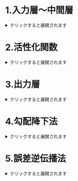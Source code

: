 # 1.入力層～中間層
<details><summary>クリックすると展開されます</summary>
    
## 1-1.要点まとめ
<img width="407" alt="image" src="https://user-images.githubusercontent.com/57135683/147182866-6eee92d4-47b9-4799-9a53-bb3a0155c481.png"></br>
入力に重みを付けて混ぜ合わせた結果を、活性化関数で処理して出力に変換する。</br>
</br>
入力を</br>
　　　<img src="https://latex.codecogs.com/svg.image?\boldsymbol{x}&space;=&space;\begin{bmatrix}x_1&space;\\...&space;\\x_l\end{bmatrix}&space;" title="\boldsymbol{x} = \begin{bmatrix}x_1 \\... \\x_l\end{bmatrix} " /></br>
重みを</br>
　　　<img src="https://latex.codecogs.com/svg.image?\boldsymbol{W}&space;=&space;\begin{bmatrix}w_1&space;\\...&space;\\w_l\end{bmatrix}&space;" title="\boldsymbol{W} = \begin{bmatrix}w_1 \\... \\w_l\end{bmatrix} " /></br>
とし、それにバイアスを加えて</br>
</br>
　　<img src="https://latex.codecogs.com/svg.image?\begin{align*}u&=w_1x_1&plus;w_2x_2&plus;w_3x_3&plus;w_4x_4&plus;b\\&=\boldsymbol{W}\boldsymbol{x}&plus;b\end{align*}&space;" title="\begin{align*}u&=w_1x_1+w_2x_2+w_3x_3+w_4x_4+b\\&=\boldsymbol{W}\boldsymbol{x}+b\end{align*} " /></br>
</br>
これを総入力といい、これに活性化関数を通すことで出力が得られる。</br>
</br>
この出力は、次のニューラルネットワークの入力として使われる。</br>
</br>
いわば、入力層と中間層が一つのパーツとみなせ、</br>
このパーツが何層も連なっているのが、深層ディープニューラルネットワークの仕組みになっている。</br>

## 1-2.確認テスト
> 図式に動物分類の実例を入れる。  

　<img width="361" alt="image" src="https://user-images.githubusercontent.com/57135683/147183843-b269c72f-7bbb-41b0-b0da-8544dfbb9b62.png"></br>
　動物の特徴として、体長、体重、ひげの本数、毛の平均長、耳の大きさ、眉間、足の長さとし、</br>
　入力層にそれぞれの動物の特徴を表す数字を入れ、重みとバイアスで束ねて、次の層へと伝播させる。</br>

</br>

> <img src="https://latex.codecogs.com/svg.image?\begin{align*}u&=w_1x_1&plus;w_2x_2&plus;w_3x_3&plus;w_4x_4&plus;b\\&=\boldsymbol{W}\boldsymbol{x}&plus;b\end{align*}&space;" title="\begin{align*}u&=w_1x_1+w_2x_2+w_3x_3+w_4x_4+b\\&=\boldsymbol{W}\boldsymbol{x}+b\end{align*} " /></br>をPythonでかけ。
```code
u = np.dot(x, W) + b
```

</br>

> 中間層の出力を定義しているソースを抜き出せ
```code
z = functions.relu(u)
```

</br>

## 1-3.実装演習
入力xに重みを付けてバイアスを加え、活性化関数で変換したものを出力するコード。
```code
# 重み
W = np.array([
    [0.1, 0.2, 0.3,0], 
    [0.2, 0.3, 0.4, 0.5], 
    [0.3, 0.4, 0.5, 1],
])
# バイアス
b = np.array([0.1, 0.2, 0.3])

# 入力値
x = np.array([1.0, 5.0, 2.0, -1.0])

#  総入力
u = np.dot(W, x) + b

# 中間層出力
z = functions.sigmoid(u)
print_vec("中間層出力", z)
```
実行結果は</br>
<img width="187" alt="image" src="https://user-images.githubusercontent.com/57135683/147312365-96916fab-f62c-4a19-bf06-84dcf65b4d77.png">

</br>

</details>

# 2.活性化関数
<details><summary>クリックすると展開されます</summary>
    
## 2-1.要点まとめ
ニューラルネットワークにおいて、次の層への出力の大きさを決める**非線形の関数**。</br>
入力値の値によって、次の層への信号のON/OFFや強弱を定める働きを持つ。</br>
線形な処理を非線形な活性化関数を通すことで、よりバラエティのある出力を作り出すことができる。</br>
</br>
例として、中間層用の活性化関数は、</br>
- ReLu関数  
    <img width="209" alt="image" src="https://user-images.githubusercontent.com/57135683/147189057-c5b3b14a-e6df-423c-a820-a392b80aaf16.png"></br
    勾配消失問題とスパース化に貢献することで良い成果をもたらしている。</br>
    </br>
- シグモイド（ロジスティック）関数  
    <img width="224" alt="image" src="https://user-images.githubusercontent.com/57135683/147189024-f5233382-2373-497c-98a6-f28856fda14e.png">  
    0～1の間を緩やかに変化する関数で、信号の強弱を伝えられるようになり、予想ニューラルネットワークの普及のきっかけとなった。</br>
    層が深くなると勾配消失が問題となる。</br>
    </br>
- ステップ関数  
    <img width="223" alt="image" src="https://user-images.githubusercontent.com/57135683/147189005-1f1e0ecd-adcf-47f2-8c61-163930d8e203.png">  
    閾値を超えたら1を出力する。パーセプトロンで利用された関数だが、線形分離可能なものしか学習できず、今は使われていない。</br>
    </br>
</br>


## 2-2.確認テスト
> 線形と非線形の違いについて図を書いて簡易に説明せよ。

  - 線形  
      <img width="284" alt="image" src="https://user-images.githubusercontent.com/57135683/147187450-399e6f0e-a9a7-4f31-a0ed-74ed2ca8ab04.png"></br>
      線形は比例関係を満たす。</br>
      数学的な特徴では、
      - 加法性：f(x+y) = f(x) + f(y)
      - 斉次性：f(kx) = kf(x) 
      を満たす。</br>
    
  - 非線形  
      <img width="277" alt="image" src="https://user-images.githubusercontent.com/57135683/147187685-72e27ca0-fb63-4da3-91b9-514a01e99323.png"></br>
      非線形は比例関係を満たさない。</br>
      数学的な特徴では、加法性、斉次性を満たさない。</br>

</br>

> 配布されたソースコードより該当する箇所（z=f(u)）を抜き出せ。
```code
z1 = functions.sigmoid(u)
```

## 2-3.実装演習
```code
# 順伝播（単層・複数ユニット）

# 重み
W = np.array([
    [0.1, 0.2, 0.3,0], 
    [0.2, 0.3, 0.4, 0.5], 
    [0.3, 0.4, 0.5, 1],
])
print_vec("重み", W)

# バイアス
b = np.array([0.1, 0.2, 0.3])
print_vec("バイアス", b)

# 入力値
x = np.array([1.0, 5.0, 2.0, -1.0])
print_vec("入力", x)

#  総入力
u = np.dot(W, x) + b
print_vec("総入力", u)

# 中間層出力
z = functions.sigmoid(u)
print_vec("中間層出力", z)
```
実行結果は、</br>
<img width="215" alt="image" src="https://user-images.githubusercontent.com/57135683/147225417-ee5ebba0-cd9b-4d82-91be-11aa3834dcb0.png">

</details>

# 3.出力層
<details><summary>クリックすると展開されます</summary>
    
## 3-1.要点まとめ
### 3-1-1.誤差関数
　ニューラルネットワークを学習させるには、</br>
 
　1. まず、入力データとそれに対応した正解値を用意する。</br>
 
　　<img width="272" alt="image" src="https://user-images.githubusercontent.com/57135683/147194721-92e232d0-d6a1-4966-bfdd-db56c3e596ba.png"></br>
　
 </br>
 
　2. 入力データをニューラルネットワークに入力し、</br>
　ニューラルネットワークの出力層からそれぞれのクラスの確率が出力させる。</br>
 
　　<img width="400" alt="image" src="https://user-images.githubusercontent.com/57135683/147195470-b2e92de9-6df3-40ee-a4b1-cbcae80d14ac.png"></br>
　
</br>

　3. その出力と正解値と比べ、</br>
　どのくらい正解との誤差があるかを誤差関数によって出力する。</br>
 
　　<img width="388" alt="image" src="https://user-images.githubusercontent.com/57135683/147195090-77a5dd24-ae96-4309-b6cf-e92b7d77c2d9.png"></br>
 
</br>
　誤差関数の数値が小さければ、正しい答えに近いということを示し、</br>
　数値が大きければ、正しい答えからそれていることがわかる。</br>
</br>
　誤差関数には、二乗和誤差関数などがある。</br>
</br>

## 3-1-2.活性化関数
　中間層と出力層では用いる活性化関数が異なる。</br>
</br>
　中間層では閾値前後で信号の強弱を調整するために活性化関数を用いたが、</br>
　出力層では信号の大きさをそのままに我々が使いやすいように変換するのが目的。</br>
</br>
　また分類問題では出力層の出力の総和は1になる必要がある。</br>

　例として出力層用の活性化関数は、</br>
  - ソフトマックス関数
  - 恒等写像
  - シグモイド関数（ロジスティック関数）

　 があり、使い分けは以下の通り。</br>
　 <img width="395" alt="image" src="https://user-images.githubusercontent.com/57135683/147198517-b7de72b9-761a-4ead-b470-ab369e94dd3c.png"></br>
</br>

## 3-2.確認テスト
> 引き算ではなく二乗するかを述べよ</br>

　誤差が正負でうち消すと誤差が正しく表せないため、2乗して正の値にして計算する。

</br>

> 下式の1/2はどういう意味か  
><img src="https://latex.codecogs.com/svg.image?E_n(\boldsymbol{w})&space;=&space;&space;\frac{1}{2}\sum_{j=1}^{I}\left(y_j-d_j\right)^2&space;=&space;\frac{1}{2}\left\|&space;\left(y&space;-&space;d\right)\right\|^2" title="E_n(\boldsymbol{w}) = \frac{1}{2}\sum_{j=1}^{I}\left(y_j-d_j\right)^2 = \frac{1}{2}\left\| \left(y - d\right)\right\|^2" />

　ネットワークの学習を行うときに行う逆伝播法の計算で微分する際、式が簡単になるため。
 
</br>
 
> <img width="353" alt="image" src="https://user-images.githubusercontent.com/57135683/147199893-4c7e9462-5ed0-44f6-b5e0-8a42656c4671.png">
```code
# ソフトマックス関数
def softmax(x): # ①
    if x.ndim == 2: #ミニバッチとしてデータを取り扱う場合
        x = x.T
        x = x - np.max(x, axis=0)
        y = np.exp(x) / np.sum(np.exp(x), axis=0)
        return y.T
    
    x = x - np.max(x)　# オーバーフロー対策
    #本質的な部分はこの一行
    return np.exp(x) / np.sum(np.exp(x)) # return ②/③
```

</br>

> <img width="398" alt="image" src="https://user-images.githubusercontent.com/57135683/147201488-4fcd6147-3aee-4c40-aeb6-178a14647c09.png">
```code
# クロスエントロピー
def cross_entropy_error(d, y): # ①
    if y.ndim == 1:
        d = d.reshape(1, d.size)
        y = y.reshape(1, y.size)
        
    # 教師データがone-hot-vectorの場合、正解ラベルのインデックスに変換
    if d.size == y.size:
        d = d.argmax(axis=1)
             
    batch_size = y.shape[0]
    
    # 本質的な実装は、
    # -np.sum(np.log(y[np.arange(batch_size), d] + 1e-7)) の部分。
    # これが数式の②の部分にあたる。
    return -np.sum(np.log(y[np.arange(batch_size), d] + 1e-7)) / batch_size
```

</br>

## 3-3.実装演習
　分類問題の場合はクロスエントロピー誤差を用い、</br>
　<img src="https://latex.codecogs.com/svg.image?E_n(\boldsymbol{w})&space;=&space;-\sum_{j=1}^{I}d_j&space;\log&space;y_j" title="E_n(\boldsymbol{w}) = -\sum_{j=1}^{I}d_j \log y_j" /></br>

　回帰の場合は二乗誤差を用いる。</br>
　<img src="https://latex.codecogs.com/svg.image?E_n(\boldsymbol{w})&space;=&space;&space;\frac{1}{2}\sum_{j=1}^{I}\left(y_j-d_j\right)^2&space;" title="E_n(\boldsymbol{w}) = \frac{1}{2}\sum_{j=1}^{I}\left(y_j-d_j\right)^2 " /></br>
 
　これらの式をコードにすると、</br>
```code
# 誤差関数
# 平均二乗誤差
def mean_squared_error(d, y):
    #squareは二乗の計算を行う。meanで平均をとる。
    return np.mean(np.square(d - y)) / 2 

# クロスエントロピー
def cross_entropy_error(d, y):
    if y.ndim == 1:
        d = d.reshape(1, d.size)
        y = y.reshape(1, y.size)
        
    # 教師データがone-hot-vectorの場合、正解ラベルのインデックスに変換
    if d.size == y.size:
        d = d.argmax(axis=1)
             
    batch_size = y.shape[0]
    return -np.sum(np.log(y[np.arange(batch_size), d] + 1e-7)) / batch_size
```

</details>

# 4.勾配降下法
<details><summary>クリックすると展開されます</summary>

## 4-1.要点まとめ
　深層学習の目的は、学習を通して誤差を最小にするネットワークを作成すること。</br>
　つまり、誤差E(w)を最小化するパラメータwを発見する。</br>
　この最適なパラメータは**勾配降下法**を利用して求める。</br>
</br>
　　<img src="https://latex.codecogs.com/svg.image?\boldsymbol{w}^{(t&plus;1)}=\boldsymbol{w}^{(t)}-\varepsilon&space;\nabla&space;E&space;" title="\boldsymbol{w}^{(t+1)}=\boldsymbol{w}^{(t)}-\varepsilon \nabla E " /></br>
　　<img src="https://latex.codecogs.com/svg.image?\nabla&space;E=\frac{\partial&space;E}{\partial&space;\boldsymbol{w}}=[\frac{\partial&space;E}{\partial&space;w_1}...\frac{\partial&space;E}{\partial&space;w_M}]" title="\nabla E=\frac{\partial E}{\partial \boldsymbol{w}}=[\frac{\partial E}{\partial w_1}...\frac{\partial E}{\partial w_M}]" /></br>
　　εは学習率と呼ばれるものでこれで学習の効率が決まる。</br>
  
</br>

　ある重みの時の誤差があり、それを調整して誤差が最小にするwを見つける。</br>  
　　<img width="258" alt="image" src="https://user-images.githubusercontent.com/57135683/147204802-587d3c11-220c-4044-b3f2-41040e185ec7.png"></br>
 
</br>

　εが大きいと、局所解を通り過ぎ、発散してしまう。</br>  
　　<img width="303" alt="image" src="https://user-images.githubusercontent.com/57135683/147205150-2062d045-174d-4eba-9767-804023b20e4d.png"></br>
 
</br>

　逆にεが小さいと、収束するまでに時間がかかってしまう。</br>
　　<img width="311" alt="image" src="https://user-images.githubusercontent.com/57135683/147205175-1fa2dc08-55b1-4135-9b21-2b7d91ef9c27.png"></br>
 
</br>

　勾配降下法の学習率の決定、収束率向上のアリゴリズムは以下のものがある。</br>
  - Momentum
  - AdaGrad
  - Adadelta
  - Adam

　この勾配降下法を用いて、</br>
　誤差関数の値をより小さくする方向に重みとバイアスを更新し、次の周（エポック）反映させる。</br>

</br>

　また、勾配降下法の派生形として確率的勾配降下法とミニバッチ勾配降下法がある。</br>

 - **確率的勾配降下法**  
  
 　  　<img src="https://latex.codecogs.com/svg.image?\boldsymbol{w}^{(t&plus;1)}=\boldsymbol{w}^{(t)}-\varepsilon&space;\nabla&space;E_n" title="\boldsymbol{w}^{(t+1)}=\boldsymbol{w}^{(t)}-\varepsilon \nabla E_n" /></br>
    
  　 　学習に使うデータの一部をランダムに抽出して学習する。</br>
  　 　これにより、無駄な計算を減らせること、局所極小解に収束するリスクが減る。</br>

  　 　また**オンライン学習**ができるのもメリットである。</br>
  　 　オンライン学習とは都度都度学習データを与えて学習させていく。</br>
  　 　これはリアルタイムでデータが集まってくるものなどに有効である。</br>

</br>

   - **ミニバッチ勾配降下法**  

  　 　<img src="https://latex.codecogs.com/svg.image?\begin{align*}&\boldsymbol{w}^{(t&plus;1)}=\boldsymbol{w}^{(t)}-\varepsilon&space;\nabla&space;E_t\\&E_t&space;=&space;\frac{1}{N_t}\sum_{n\in&space;D_t}E_n\\&N_t&space;=&space;&space;\left\|&space;D_t\right\|&space;\end{align*}&space;" title="\begin{align*}&\boldsymbol{w}^{(t&plus;1)}=\boldsymbol{w}^{(t)}-\varepsilon&space;\nabla&space;E_t\\&E_t&space;=&space;\frac{1}{N_t}\sum_{n\in&space;D_t}E_n\\&N_t&space;=&space;&space;\left\|&space;D_t\right\|&space;\end{align*} " /></br>
  　 　D_tはミニバッチ</br>
   
  　 　バッチ学習のやり方にオンライン学習の考え方を取り入れて、データを分割して学習させていく。</br>
  　 　データをランダムに分割して（ミニバッチ）、少しづつ学習をさせ、</br>
  　 　分割したデータのそれぞれのサンプルの平均誤差をとる。</br>

  　 　確率的勾配降下法のメリットを損なわず、またCPUを利用したスレッド並列化やGPUを利用したSIMD並列化が行える。</br>

</br>

## 4-2.確認テスト
> <img src="https://latex.codecogs.com/svg.image?\boldsymbol{w}^{(t&plus;1)}=\boldsymbol{w}^{(t)}-\varepsilon&space;\nabla&space;E_n&space;" title="\boldsymbol{w}^{(t+1)}=\boldsymbol{w}^{(t)}-\varepsilon \nabla E_n " />の該当するソースコードを探す。

```code
network[key] -= learning_rate * grad[key]
```

</br>

> オンライン学習とは何か

　学習データが入ってくるたびに都度パラーメータを学習する。バッチ学習の逆。  
　バッチ学習はすべての学習データを一度に学習させるため、メモリ不足に陥ることがある。  

</br>

> <img src="https://latex.codecogs.com/svg.image?\boldsymbol{w}^{(t&plus;1)}=\boldsymbol{w}^{(t)}-\varepsilon&space;\nabla&space;E_n" title="\boldsymbol{w}^{(t+1)}=\boldsymbol{w}^{(t)}-\varepsilon \nabla E_n" />の意味を図示して説明せよ。

　<img width="337" alt="image" src="https://user-images.githubusercontent.com/57135683/147212493-2f325688-7bd5-4e76-b61b-da0f436f6f92.png">    
　エポックとは一つのデータセット。</br>
　エポックを繰り返してそのデータセットで得られた誤差が最小になるようにパラメータを更新していく。  

</br>

## 4-3.実装演習
　確率的勾配降下法の実装演習を行う。</br>
　確率的勾配降下法はデータをランダムに抽出したのち勾配降下を行う。</br>
 
　以下のコードでは逆伝播法で勾配を計算し、</br>
　パラメータに勾配を適用させ、実際に誤差がどのように変化していくかを見る。</br>
```code
losses = []
# 学習率
learning_rate = 0.07

# 抽出数
epoch = 1000

# パラメータの初期化
network = init_network()
# データのランダム抽出
random_datasets = np.random.choice(data_sets, epoch)

# 勾配降下の繰り返し
for dataset in random_datasets:
    x, d = dataset['x'], dataset['d']
    z1, y = forward(network, x)
    grad = backward(x, d, z1, y)
    # パラメータに勾配適用
    for key in ('W1', 'W2', 'b1', 'b2'):
        network[key]  -= learning_rate * grad[key]

    # 誤差
    loss = functions.mean_squared_error(d, y)
    losses.append(loss)
```
　実行結果は、</br>
　<img width="343" alt="image" src="https://user-images.githubusercontent.com/57135683/147313163-03dd0475-e1e9-47a4-84e9-2e35aa341c3c.png"></br>
　となり、誤差が徐々に減っていくのがわかる。

</br>

</details>

# 5.誤差逆伝播法
<details><summary>クリックすると展開されます</summary>
	
## 5-1.要点のまとめ
　∇Eを求める際に数値微分を用いると、負荷が大きいため、誤差逆伝播法を利用する。</br>
 
　逆伝播法とは、算出された誤差を、出力側から順に微分し、前の層前の層へと伝播させる方法。</br>
　最小限の計算で各パラメータでの微分値を解析的に計算する手法。</br>
　<img width="355" alt="image" src="https://user-images.githubusercontent.com/57135683/147216595-ae9427d5-d882-49f8-ad88-fd0d1bbf5c59.png"></br>


　計算結果から微分を逆算することで、不要な再帰的計算を避けて微分を算出できる。</br>
　<img width="420" alt="image" src="https://user-images.githubusercontent.com/57135683/147217598-01c16471-1f2e-4889-ab93-43d79c9dcdf0.png"></br>

</br>

　誤差関数のwでの微分した値を連鎖律を利用して求める。</br>
　二乗誤差関数は、</br>
 
　　<img src="https://latex.codecogs.com/svg.image?E(\boldsymbol{y})=\frac{1}{2}\sum_{j=1}^{J}(y_j&space;-&space;d_j)^2&space;=&space;\frac{1}{2}\left\|\boldsymbol{y}-\boldsymbol{d}\right\|^2" title="E(y)=\frac{1}{2}\sum_{j=1}^{J}(y_j&space;-&space;d_j)^2&space;=&space;\frac{1}{2}\left\|\boldsymbol{y}-\boldsymbol{d}\right\|^2" /></br>
	
　より、yについて微分すると、</br>
 
　　<img src="https://latex.codecogs.com/svg.image?\frac{\partial&space;E(\boldsymbol{y})}{\partial&space;\boldsymbol{y}}=\frac{\partial&space;}{\partial&space;\boldsymbol{y}}\frac{1}{2}\left\|\boldsymbol{y}-\boldsymbol{d}\right\|^2=\boldsymbol{y}-\boldsymbol{d}" title="\frac{\partial E(\boldsymbol{y})}{\partial \boldsymbol{y}}=\frac{\partial }{\partial \boldsymbol{y}}\frac{1}{2}\left\|\boldsymbol{y}-\boldsymbol{d}\right\|^2=\boldsymbol{y}-\boldsymbol{d}" /></br>

</br>

　出力層の活性化関数(恒等写像）の微分は、</br>
 
　　<img src="https://latex.codecogs.com/svg.image?\boldsymbol{y}=\boldsymbol{u}^{(L)}" title="\boldsymbol{y}=\boldsymbol{u}^{(L)}" /></br>
	
　より、uについて微分すると、</br>
 
　　<img src="https://latex.codecogs.com/svg.image?\frac{\partial&space;y(\boldsymbol{u})}{\partial&space;\boldsymbol{u}}=&space;\frac{\partial&space;u}{\partial&space;u}=1" title="\frac{\partial y(\boldsymbol{u})}{\partial \boldsymbol{u}}= \frac{\partial u}{\partial u}=1" /></br>

</br>

　総入力の計算は、</br>
 
　　<img src="https://latex.codecogs.com/svg.image?\boldsymbol{u}^{(l)}=\boldsymbol{w}^{(l)}\boldsymbol{z}^{(l-1)}&plus;\boldsymbol{b}^{(l)}" title="\boldsymbol{u}^{(l)}=\boldsymbol{w}^{(l)}\boldsymbol{z}^{(l-1)}+\boldsymbol{b}^{(l)}" /></br>
	
　より、wについて微分すると、</br>
 
　　<img width="377" alt="image" src="https://user-images.githubusercontent.com/57135683/147222358-f71d068f-8ff0-45b0-b5b2-6400adcd7a3c.png"></br>
	
</br>

　よって、誤差関数のwでの微分は、</br>
 
　　<img width="118" alt="image" src="https://user-images.githubusercontent.com/57135683/147222935-3d36e6d3-c430-488d-8db5-42b4372e7095.png"></br>
	
　　<img width="274" alt="image" src="https://user-images.githubusercontent.com/57135683/147222856-f5419074-c99a-49b4-b073-40bde40231f5.png"></br>
	
　となる。</br>

</br>

## 5-2.確認問題
> 誤差逆伝播法では不要な再帰的処理を避けることができる。  
> 既に行った計算結果を保持しているソースコードを抽出せよ。  


```code
delta2 = functions.d_mean_squared_error(d, y)
delta1 = np.dot(delta2, W2.T) * functions.d_sigmoid(z1)
delta1 = delta1[np.newaxis, :]
```

</br>

> それぞれに該当するソースコードを抜き出す。

 
　<img src="https://latex.codecogs.com/svg.image?\frac{\partial&space;E}{\partial&space;\boldsymbol{y}}" title="\frac{\partial E}{\partial \boldsymbol{y}}" /></br>
```code
delta2 = functions.d_mean_squared_error(d, y)
```  

</br>

　<img src="https://latex.codecogs.com/svg.image?\frac{\partial&space;E}{\partial&space;\boldsymbol{y}}\frac{\partial&space;\boldsymbol{y}}{\partial&space;\boldsymbol{u}}" title="\frac{\partial E}{\partial \boldsymbol{y}}\frac{\partial \boldsymbol{y}}{\partial \boldsymbol{u}}" /></br>
```code
delta1 = np.dot(delta2, W2.T) * functions.d_sigmoid(z1)
```  

</br>

　<img src="https://latex.codecogs.com/svg.image?\frac{\partial&space;E}{\partial&space;\boldsymbol{y}}\frac{\partial&space;\boldsymbol{y}}{\partial&space;\boldsymbol{u}}\frac{\partial&space;\boldsymbol{u}}{\partial&space;\boldsymbol{w_{ji}^{2}}}" title="\frac{\partial E}{\partial \boldsymbol{y}}\frac{\partial \boldsymbol{y}}{\partial \boldsymbol{u}}\frac{\partial \boldsymbol{u}}{\partial \boldsymbol{w_{ji}^{2}}}" /></br>
```code
grad['W1'] = np.dot(x.T, delta1)
```

</br>

## 5-3.実装演習
　実際に逆伝播の計算がどのように実装されているかを見る。</br>
```code
# 誤差逆伝播
def backward(x, d, z1, y):
    print("\n##### 誤差逆伝播開始 #####")

    grad = {}

    W1, W2 = network['W1'], network['W2']
    b1, b2 = network['b1'], network['b2']
    #  出力層でのデルタ
    delta2 = functions.d_sigmoid_with_loss(d, y)
    #  b2の勾配
    grad['b2'] = np.sum(delta2, axis=0)
    #  W2の勾配
    grad['W2'] = np.dot(z1.T, delta2)
    #  中間層でのデルタ
    delta1 = np.dot(delta2, W2.T) * functions.d_relu(z1)
    # b1の勾配
    grad['b1'] = np.sum(delta1, axis=0)
    #  W1の勾配
    grad['W1'] = np.dot(x.T, delta1)
        
    print_vec("偏微分_dE/du2", delta2)
    print_vec("偏微分_dE/du2", delta1)

    print_vec("偏微分_重み1", grad["W1"])
    print_vec("偏微分_重み2", grad["W2"])
    print_vec("偏微分_バイアス1", grad["b1"])
    print_vec("偏微分_バイアス2", grad["b2"])

    return grad
```
　実行結果は、</br>
　<img width="248" alt="image" src="https://user-images.githubusercontent.com/57135683/147314192-1ec0dcd9-8462-4c77-840b-ece47b6063b6.png">

</details>
